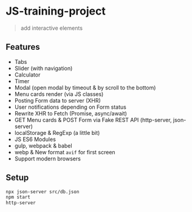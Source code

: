 # JS-training-project

> add interactive elements

## Features

- Tabs
- Slider (with navigation)
- Calculator
- Timer
- Modal (open modal by timeout & by scroll to the bottom)
- Menu cards render (via JS classes)
- Posting Form data to server (XHR)
- User notifications depending on Form status
- Rewrite XHR to Fetch (Promise, async/await)
- GET Menu cards & POST Form via Fake REST API (http-server, json-server)
- localStorage & RegExp (a little bit)
- JS ES6 Modules
- gulp, webpack & babel
- webp & New format `avif` for first screen
- Support modern browsers

## Setup

```bash
npx json-server src/db.json
npm start
http-server
```
